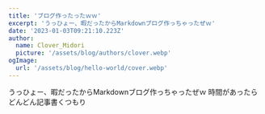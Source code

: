 ```yaml
---
title: 'ブログ作ったったｗｗ'
excerpt: 'うっひょー、暇だったからMarkdownブログ作っちゃったぜｗ'
date: '2023-01-03T09:21:10.223Z'
author:
  name: Clover_Midori
  picture: '/assets/blog/authors/clover.webp'
ogImage:
  url: '/assets/blog/hello-world/cover.webp'
---
```


うっひょー、暇だったからMarkdownブログ作っちゃったぜｗ
時間があったらどんどん記事書くつもり